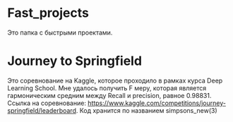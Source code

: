 # Fast_projects
Это папка с быстрыми проектами.

# Journey to Springfield
Это соревнование на Kaggle, которое проходило в рамках курса Deep Learning School. Мне удалось получить F меру, которая является гармоническим средним между Recall и precision, равное 0.98831. Ссылка на соревнование: https://www.kaggle.com/competitions/journey-springfield/leaderboard. Код хранится по названием simpsons_new(3)
